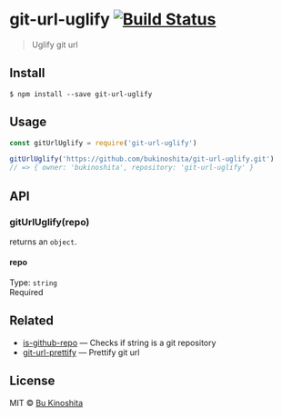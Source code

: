 # git-url-uglify [![Build Status](https://travis-ci.org/bukinoshita/git-url-uglify.svg?branch=master)](https://travis-ci.org/bukinoshita/git-url-uglify)

> Uglify git url

## Install

```
$ npm install --save git-url-uglify
```

## Usage
```js
const gitUrlUglify = require('git-url-uglify')

gitUrlUglify('https://github.com/bukinoshita/git-url-uglify.git')
// => { owner: 'bukinoshita', repository: 'git-url-uglify' }
```

## API

### gitUrlUglify(repo)

returns an `object`.

#### repo

Type: `string`<br/>
Required

## Related

- [is-github-repo](https://github.com/bukinoshita/is-github-repo) — Checks if string is a git repository
- [git-url-prettify](https://github.com/bukinoshita/git-url-prettify) — Prettify git url

## License

MIT © [Bu Kinoshita](https://bukinoshita.io)
